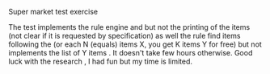 Super market test exercise

The test implements the rule engine and but not the printing of the items (not clear if it is requested by specification)
as well the rule find items following the (or each N (equals) items X, you get K items Y for free) but not implements the list of Y items .
It doesn't take few hours otherwise.
Good luck with the research , I had fun but my time is limited.